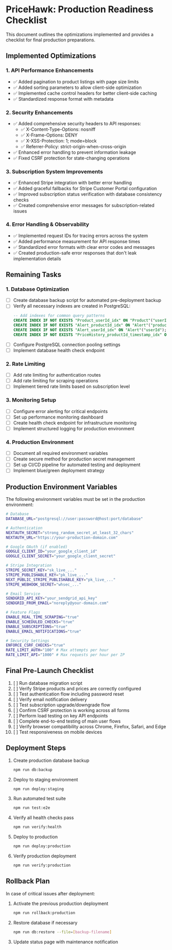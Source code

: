 # PriceHawk: Production Readiness Checklist

This document outlines the optimizations implemented and provides a checklist for final production preparations.

## Implemented Optimizations

### 1. API Performance Enhancements
- ✅ Added pagination to product listings with page size limits
- ✅ Added sorting parameters to allow client-side optimization
- ✅ Implemented cache control headers for better client-side caching
- ✅ Standardized response format with metadata

### 2. Security Enhancements
- ✅ Added comprehensive security headers to API responses:
  - ✅ X-Content-Type-Options: nosniff
  - ✅ X-Frame-Options: DENY
  - ✅ X-XSS-Protection: 1; mode=block
  - ✅ Referrer-Policy: strict-origin-when-cross-origin
- ✅ Enhanced error handling to prevent information leakage
- ✅ Fixed CSRF protection for state-changing operations

### 3. Subscription System Improvements
- ✅ Enhanced Stripe integration with better error handling
- ✅ Added graceful fallbacks for Stripe Customer Portal configuration
- ✅ Improved subscription status verification with database consistency checks
- ✅ Created comprehensive error messages for subscription-related issues

### 4. Error Handling & Observability
- ✅ Implemented request IDs for tracing errors across the system
- ✅ Added performance measurement for API response times
- ✅ Standardized error formats with clear error codes and messages
- ✅ Created production-safe error responses that don't leak implementation details

## Remaining Tasks

### 1. Database Optimization
- [ ] Create database backup script for automated pre-deployment backup
- [ ] Verify all necessary indexes are created in PostgreSQL:
  ```sql
  -- Add indexes for common query patterns
  CREATE INDEX IF NOT EXISTS "Product_userId_idx" ON "Product"("userId");
  CREATE INDEX IF NOT EXISTS "Alert_productId_idx" ON "Alert"("productId");
  CREATE INDEX IF NOT EXISTS "Alert_userId_idx" ON "Alert"("userId");
  CREATE INDEX IF NOT EXISTS "PriceHistory_productId_timestamp_idx" ON "PriceHistory"("productId", "timestamp");
  ```
- [ ] Configure PostgreSQL connection pooling settings
- [ ] Implement database health check endpoint

### 2. Rate Limiting
- [ ] Add rate limiting for authentication routes
- [ ] Add rate limiting for scraping operations
- [ ] Implement tiered rate limits based on subscription level

### 3. Monitoring Setup
- [ ] Configure error alerting for critical endpoints
- [ ] Set up performance monitoring dashboard
- [ ] Create health check endpoint for infrastructure monitoring
- [ ] Implement structured logging for production environment

### 4. Production Environment
- [ ] Document all required environment variables
- [ ] Create secure method for production secret management
- [ ] Set up CI/CD pipeline for automated testing and deployment
- [ ] Implement blue/green deployment strategy

## Production Environment Variables

The following environment variables must be set in the production environment:

```bash
# Database
DATABASE_URL="postgresql://user:password@host:port/database"

# Authentication
NEXTAUTH_SECRET="strong_random_secret_at_least_32_chars"
NEXTAUTH_URL="https://your-production-domain.com"

# Google OAuth (if enabled)
GOOGLE_CLIENT_ID="your_google_client_id"
GOOGLE_CLIENT_SECRET="your_google_client_secret"

# Stripe Integration
STRIPE_SECRET_KEY="sk_live_..."
STRIPE_PUBLISHABLE_KEY="pk_live_..."
NEXT_PUBLIC_STRIPE_PUBLISHABLE_KEY="pk_live_..."
STRIPE_WEBHOOK_SECRET="whsec_..."

# Email Service
SENDGRID_API_KEY="your_sendgrid_api_key"
SENDGRID_FROM_EMAIL="noreply@your-domain.com"

# Feature Flags
ENABLE_REAL_TIME_SCRAPING="true"
ENABLE_SCHEDULED_CHECKS="true"
ENABLE_SUBSCRIPTIONS="true"
ENABLE_EMAIL_NOTIFICATIONS="true"

# Security Settings
ENFORCE_CSRF_CHECKS="true"
RATE_LIMIT_AUTH="100" # Max attempts per hour
RATE_LIMIT_API="1000" # Max requests per hour per IP
```

## Final Pre-Launch Checklist

1. [ ] Run database migration script
2. [ ] Verify Stripe products and prices are correctly configured
3. [ ] Test authentication flow including password reset
4. [ ] Verify email notification delivery
5. [ ] Test subscription upgrade/downgrade flow
6. [ ] Confirm CSRF protection is working across all forms
7. [ ] Perform load testing on key API endpoints
8. [ ] Complete end-to-end testing of main user flows
9. [ ] Verify browser compatibility across Chrome, Firefox, Safari, and Edge
10. [ ] Test responsiveness on mobile devices

## Deployment Steps

1. Create production database backup
   ```bash
   npm run db:backup
   ```

2. Deploy to staging environment
   ```bash
   npm run deploy:staging
   ```

3. Run automated test suite
   ```bash
   npm run test:e2e
   ```

4. Verify all health checks pass
   ```bash
   npm run verify:health
   ```

5. Deploy to production
   ```bash
   npm run deploy:production
   ```

6. Verify production deployment
   ```bash
   npm run verify:production
   ```

## Rollback Plan

In case of critical issues after deployment:

1. Activate the previous production deployment
   ```bash
   npm run rollback:production
   ```

2. Restore database if necessary
   ```bash
   npm run db:restore --file=[backup-filename]
   ```

3. Update status page with maintenance notification
